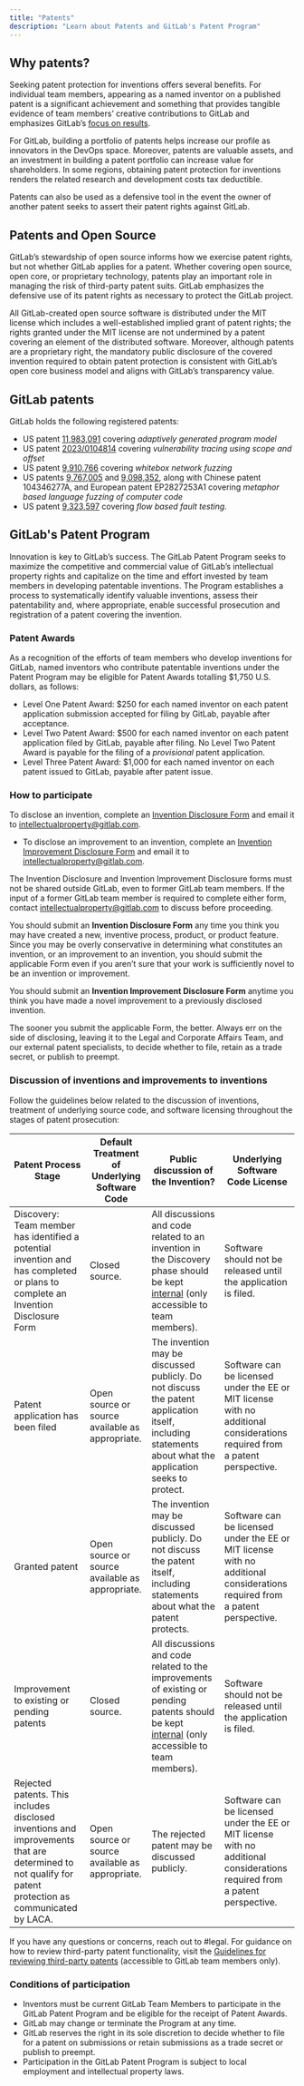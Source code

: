 ```yaml
---
title: "Patents"
description: "Learn about Patents and GitLab's Patent Program"
---
```


## Why patents?

Seeking patent protection for inventions offers several benefits. For individual team members, appearing as a named inventor on a published patent is a significant achievement and something that provides tangible evidence of team members’ creative contributions to GitLab and emphasizes GitLab’s [focus on results](/handbook/values/#results).

For GitLab, building a portfolio of patents helps increase our profile as innovators in the DevOps space. Moreover, patents are valuable assets, and an investment in building a patent portfolio can increase value for shareholders. In some regions, obtaining patent protection for inventions renders the related research and development costs tax deductible.

Patents can also be used as a defensive tool in the event the owner of another patent seeks to assert their patent rights against GitLab.

## Patents and Open Source

GitLab’s stewardship of open source informs how we exercise patent rights, but not whether GitLab applies for a patent. Whether covering open source, open core, or proprietary technology, patents play an important role in managing the risk of third-party patent suits. GitLab emphasizes the defensive use of its patent rights as necessary to protect the GitLab project.

All GitLab-created open source software is distributed under the MIT license which includes a well-established implied grant of patent rights; the rights granted under the MIT license are not undermined by a patent covering an element of the distributed software. Moreover, although patents are a proprietary right, the mandatory public disclosure of the covered invention required to obtain patent protection is consistent with GitLab’s open core business model and aligns with GitLab’s transparency value.

## GitLab patents

GitLab holds the following registered patents:

- US patent [11,983,091](https://image-ppubs.uspto.gov/dirsearch-public/print/downloadPdf/11983091) covering *adaptively generated program model*
- US patent [2023/0104814](https://image-ppubs.uspto.gov/dirsearch-public/print/downloadPdf/20230104814) covering *vulnerability tracing using scope and offset*
- US patent [9,910,766](https://image-ppubs.uspto.gov/dirsearch-public/print/downloadPdf/9910766) covering *whitebox network fuzzing*
- US patents [9,767,005](https://image-ppubs.uspto.gov/dirsearch-public/print/downloadPdf/9767005) and [9,098,352](https://image-ppubs.uspto.gov/dirsearch-public/print/downloadPdf/9098352), along with Chinese patent 104346277A, and European patent EP2827253A1 covering *metaphor based language fuzzing of computer code*
- US patent [9,323,597](https://image-ppubs.uspto.gov/dirsearch-public/print/downloadPdf/9323597) covering *flow based fault testing*.

## GitLab's Patent Program

Innovation is key to GitLab’s success. The GitLab Patent Program seeks to maximize the competitive and commercial value of GitLab’s intellectual property rights and capitalize on the time and effort invested by team members in developing patentable inventions. The Program establishes a process to systematically identify valuable inventions, assess their patentability and, where appropriate, enable successful prosecution and registration of a patent covering the invention.

### Patent Awards

As a recognition of the efforts of team members who develop inventions for GitLab, named inventors who contribute patentable inventions under the Patent Program may be eligible for Patent Awards totalling $1,750 U.S. dollars, as follows:

- Level One Patent Award: $250 for each named inventor on each patent application submission accepted for filing by GitLab, payable after acceptance.
- Level Two Patent Award: $500 for each named inventor on each patent application filed by GitLab, payable after filing. No Level Two Patent Award is payable for the filing of a *provisional* patent application.
- Level Three Patent Award: $1,000 for each named inventor on each patent issued to GitLab, payable after patent issue.

### How to participate

To disclose an invention, complete an [Invention Disclosure Form](https://docs.google.com/document/d/1BndxggJyA3aMdYav-ghNwpTdNcfgJcrHFRlT6u8KFD8/copy) and email it to [intellectualproperty@gitlab.com](mailto:intellectualproperty@gitlab.com).

- To disclose an improvement to an invention, complete an [Invention Improvement Disclosure Form](https://docs.google.com/document/d/10D49F21I-G0V9rnyStgD0EwEfLxi8KzNS_ShCA64br8/copy) and email it to [intellectualproperty@gitlab.com](mailto:intellectualproperty@gitlab.com).

The Invention Disclosure and Invention Improvement Disclosure forms  must not be shared outside GitLab, even to former GitLab team members. If the input of a former GitLab team member is required to complete either form, contact [intellectualproperty@gitlab.com](mailto:intellectualproperty@gitlab.com) to discuss before proceeding.

You should submit an **Invention Disclosure Form** any time you think you may have created a new, inventive process, product, or product feature. Since you may be overly conservative in determining what constitutes an invention, or an improvement to an invention, you should submit the applicable Form even if you aren’t sure that your work is sufficiently novel to be an invention or improvement.

You should submit an **Invention Improvement Disclosure Form** anytime you think you have made a novel improvement to a previously disclosed invention.

The sooner you submit the applicable Form, the better. Always err on the side of disclosing, leaving it to the Legal and Corporate Affairs Team, and our external patent specialists, to decide whether to file, retain as a trade secret, or publish to preempt.

### Discussion of inventions and improvements to inventions

Follow the guidelines below related to the discussion of inventions, treatment of underlying source code, and software licensing throughout the stages of patent prosecution:

| Patent Process Stage                                                                                                                                     | Default Treatment of Underlying Software Code   | Public discussion of the Invention?                                                                                                                        | Underlying Software Code License                                                                                            |
|----------------------------------------------------------------------------------------------------------------------------------------------------------|-------------------------------------------------|------------------------------------------------------------------------------------------------------------------------------------------------------------|-----------------------------------------------------------------------------------------------------------------------------|
| Discovery: Team member has identified a potential invention and has completed or plans to complete an Invention Disclosure Form                          | Closed source.                                  | All discussions and code related to an invention in the Discovery phase should be kept [internal](/handbook/communication/confidentiality-levels/#internal) (only accessible to team members).                                  | Software should not be released until the application is filed.                                                             |
| Patent application has been filed                                                                                                                        | Open source or source available as appropriate. | The invention may be discussed publicly. Do not discuss the patent application itself, including statements about what the application seeks to protect.   | Software can be licensed under the EE or MIT license with no additional considerations required from a patent perspective.  |
| Granted patent                                                                                                                                           | Open source or source available as appropriate. | The invention may be discussed publicly. Do not discuss the patent itself, including statements about what the patent protects.                            | Software can be licensed under the EE or MIT license with no additional considerations required from a patent perspective.  |
| Improvement to existing or pending patents                                                                                                               | Closed source.                                  | All discussions and code related to the improvements of existing or pending patents should be kept [internal](/handbook/communication/confidentiality-levels/#internal) (only accessible to team members).                      | Software should not be released until the application is filed.                                                             |
| Rejected patents. This includes disclosed inventions and improvements that are determined to not qualify for patent protection as communicated by LACA.  | Open source or source available as appropriate. | The rejected patent may be discussed publicly.                                                                                                             | Software can be licensed under the EE or MIT license with no additional considerations required from a patent perspective.  |

If you have any questions or concerns, reach out to #legal.
For guidance on how to review third-party patent functionality, visit the [Guidelines for reviewing third-party patents](https://internal.gitlab.com/handbook/legal-and-corporate-affairs/legal-and-compliance/productguidance/#guidelines-on-reviewing-third-party-patents) (accessible to GitLab team members only).

### Conditions of participation

- Inventors must be current GitLab Team Members to participate in the GitLab Patent Program and be eligible for the receipt of Patent Awards.
- GitLab may change or terminate the Program at any time.
- GitLab reserves the right in its sole discretion to decide whether to file for a patent on submissions or retain submissions as a trade secret or publish to preempt.
- Participation in the GitLab Patent Program is subject to local employment and intellectual property laws.
